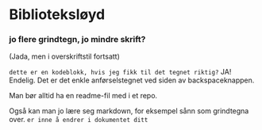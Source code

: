 # Biblioteksløyd

### jo flere grindtegn, jo mindre skrift? 
(Jada, men i overskriftstil fortsatt)

`dette er en kodeblokk, hvis jeg fikk til det tegnet riktig?`
JA! Endelig. Det er det enkle anførselstegnet ved siden av backspaceknappen.

Man bør alltid ha en readme-fil med i et repo.

Også kan man jo lære seg markdown, for eksempel sånn som grindtegna over. 
`er inne å endrer i dokumentet ditt`
